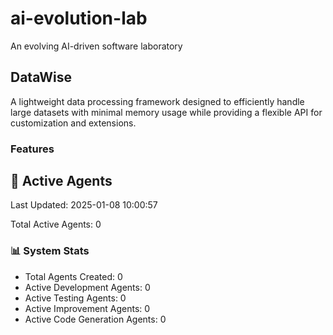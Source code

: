 # ai-evolution-lab
An evolving AI-driven software laboratory


## DataWise
A lightweight data processing framework designed to efficiently handle large datasets with minimal memory usage while providing a flexible API for customization and extensions.

### Features





































































































## 🤖 Active Agents
Last Updated: 2025-01-08 10:00:57

Total Active Agents: 0


### 📊 System Stats
- Total Agents Created: 0
- Active Development Agents: 0
- Active Testing Agents: 0
- Active Improvement Agents: 0
- Active Code Generation Agents: 0

